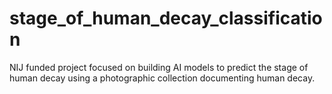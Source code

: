 # stage_of_human_decay_classification

NIJ funded project focused on building AI models to predict the stage of human decay using a photographic collection documenting human decay.
